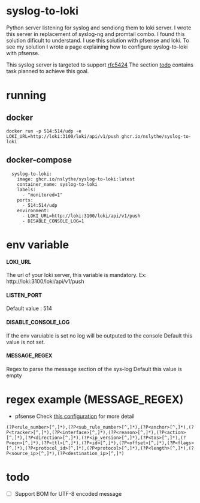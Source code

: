 # syslog-to-loki
Python server listening for syslog and sendiong them to loki server.
I wrote this server in replacement of syslog-ng and promtail combo. I found this solution dificult to understand.
I use this solution with pfsense and loki. To see my solution I wrote a page explaining how to configure syslog-to-loki with pfsense.

This syslog server is targeted to support [rfc5424](https://datatracker.ietf.org/doc/html/rfc5424)
The section [todo](#todo) contains task planned to achieve this goal.

# running
## docker
```
docker run -p 514:514/udp -e LOKI_URL=http://loki:3100/loki/api/v1/push ghcr.io/nslythe/syslog-to-loki
```
## docker-compose 
```
  syslog-to-loki:
    image: ghcr.io/nslythe/syslog-to-loki:latest
    container_name: syslog-to-loki
    labels:
      - "monitored=1"
    ports:
      - 514:514/udp
    environment:
      - LOKI_URL=http://loki:3100/loki/api/v1/push
      - DISABLE_CONSOLE_LOG=1
```

# env variable
#### LOKI_URL
The url of your loki server, this variable is mandatory.
Ex: http://loki:3100/loki/api/v1/push
#### LISTEN_PORT
Default value : 514
#### DISABLE_CONSOLE_LOG
If the env varuiable is set no log will be outputed to the console
Default this value is not set.
#### MESSAGE_REGEX
Regex to parse the message section of the sys-log
Default this value is empty

# regex example (MESSAGE_REGEX)
- pfsense
Check [this configuration](doc/pfsense.md) for more detail
```
(?P<rule_number>[^,]*),(?P<sub_rule_number>[^,]*),(?P<anchor>[^,]*),(?P<tracker>[^,]*),(?P<interface>[^,]*),(?P<reason>[^,]*),(?P<action>[^,]*),(?P<direction>[^,]*),(?P<ip_version>[^,]*),(?P<tos>[^,]*),(?P<ecn>[^,]*),(?P<ttl>[^,]*),(?P<id>[^,]*),(?P<offset>[^,]*),(?P<flags>[^,]*),(?P<protocol_id>[^,]*),(?P<protocol>[^,]*),(?P<length>[^,]*),(?P<source_ip>[^,]*),(?P<destination_ip>[^,]*)
```


# todo
- [ ] Support BOM for UTF-8 encoded message
